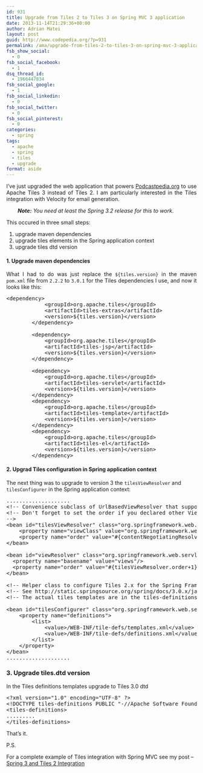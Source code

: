 ```yaml
---
id: 931
title: Upgrade from Tiles 2 to Tiles 3 on Spring MVC 3 application
date: 2013-11-14T21:29:36+00:00
author: Adrian Matei
layout: post
guid: http://www.codepedia.org/?p=931
permalink: /ama/upgrade-from-tiles-2-to-tiles-3-on-spring-mvc-3-application/
fsb_show_social:
  - 0
fsb_social_facebook:
  - 1
dsq_thread_id:
  - 1966447834
fsb_social_google:
  - 1
fsb_social_linkedin:
  - 0
fsb_social_twitter:
  - 0
fsb_social_pinterest:
  - 0
categories:
  - spring
tags:
  - apache
  - spring
  - tiles
  - upgrade
format: aside
---
```

<p style="text-align: justify;">
  I&#8217;ve just upgraded the web application that powers <a title="Podcastpedia.org, knowledge to go" href="https://github.com/Codingpedia/podcastpedia" target="_blank">Podcastpedia.org</a> to use Apache Tiles 3 instead of Tiles 2. I am particularly interested in the Tiles integration with Velocity for email generation.
</p>

<p style="text-align: justify; padding-left: 30px;">
  <em><strong>Note:</strong> You need at least the Spring 3.2 release for this to work.</em>
</p>

<p style="text-align: justify;">
  This occured in three small steps:
</p>

  1. upgrade maven dependencies
  2. upgrade tiles elements in the Spring application context
  3. upgrade tiles dtd version <!--more-->

#### 1. Upgrade maven dependencies

<p style="text-align: justify;">
  What I had to do was just replace the <code>${tiles.version}</code> in the maven <code>pom.xml</code> file from <code>2.2.2</code> to <code>3.0.1</code> for the Tiles dependencies I use, and now it looks like this:
</p>

<pre class="lang:default decode:true">&lt;dependency&gt;
			&lt;groupId&gt;org.apache.tiles&lt;/groupId&gt;
			&lt;artifactId&gt;tiles-extras&lt;/artifactId&gt;
			&lt;version&gt;${tiles.version}&lt;/version&gt;
		&lt;/dependency&gt;

		&lt;dependency&gt;
			&lt;groupId&gt;org.apache.tiles&lt;/groupId&gt;
			&lt;artifactId&gt;tiles-jsp&lt;/artifactId&gt;
			&lt;version&gt;${tiles.version}&lt;/version&gt;
		&lt;/dependency&gt;

		&lt;dependency&gt;
			&lt;groupId&gt;org.apache.tiles&lt;/groupId&gt;
			&lt;artifactId&gt;tiles-servlet&lt;/artifactId&gt;
			&lt;version&gt;${tiles.version}&lt;/version&gt;
		&lt;/dependency&gt;	
		&lt;dependency&gt;
			&lt;groupId&gt;org.apache.tiles&lt;/groupId&gt;
			&lt;artifactId&gt;tiles-template&lt;/artifactId&gt;
			&lt;version&gt;${tiles.version}&lt;/version&gt;
		&lt;/dependency&gt;	
		&lt;dependency&gt;
			&lt;groupId&gt;org.apache.tiles&lt;/groupId&gt;
			&lt;artifactId&gt;tiles-el&lt;/artifactId&gt;
			&lt;version&gt;${tiles.version}&lt;/version&gt;
		&lt;/dependency&gt;</pre>

#### 2. Upgrad Tiles configuration in Spring application context

The next thing was to upgrade to version 3 the `tilesViewResolver` and `tilesConfigurer` in the Spring application context:

<pre class="lang:default mark:5,19 decode:true" title="Tiles configuration in the Spring application context">....................
&lt;!-- Convenience subclass of UrlBasedViewResolver that supports TilesView (i.e. Tiles definitions) and custom subclasses of it. --&gt;
&lt;!-- Don't forget to set the order if you declared other ViewResolvers 
--&gt;    
&lt;bean id="tilesViewResolver" class="org.springframework.web.servlet.view.UrlBasedViewResolver"&gt;
	&lt;property name="viewClass" value="org.springframework.web.servlet.view.tiles3.TilesView" /&gt;
	&lt;property name="order" value="#{contentNegotiatingResolver.order+1}" /&gt;
&lt;/bean&gt;

&lt;bean id="viewResolver" class="org.springframework.web.servlet.view.ResourceBundleViewResolver"&gt;
  &lt;property name="basename" value="views"/&gt;
  &lt;property name="order" value="#{tilesViewResolver.order+1}" /&gt;
&lt;/bean&gt;

&lt;!-- Helper class to configure Tiles 2.x for the Spring Framework --&gt;
&lt;!-- See http://static.springsource.org/spring/docs/3.0.x/javadoc-api/org/springframework/web/servlet/view/tiles2/TilesConfigurer.html --&gt;
&lt;!-- The actual tiles templates are in the tiles-definitions.xml  --&gt;

&lt;bean id="tilesConfigurer" class="org.springframework.web.servlet.view.tiles3.TilesConfigurer"&gt;	
	&lt;property name="definitions"&gt;		
		&lt;list&gt;
			&lt;value&gt;/WEB-INF/tile-defs/templates.xml&lt;/value&gt;
			&lt;value&gt;/WEB-INF/tile-defs/definitions.xml&lt;/value&gt;
		&lt;/list&gt;		
	&lt;/property&gt;	
&lt;/bean&gt;
....................</pre>

### 3. Upgrade tiles.dtd version

In the Tiles definitions templates upgrade to Tiles 3.0 dtd

<pre class="lang:default mark:2 decode:true" title="Tiles definition snippet">&lt;?xml version="1.0" encoding="UTF-8" ?&gt;
&lt;!DOCTYPE tiles-definitions PUBLIC "-//Apache Software Foundation//DTD Tiles Configuration 3.0//EN" "http://tiles.apache.org/dtds/tiles-config_3_0.dtd"&gt;        
&lt;tiles-definitions&gt;  
.........         
&lt;/tiles-definitions&gt;</pre>

That&#8217;s it.

P.S.
  
For a complete example of Tiles integration with Spring MVC see my post &#8211; <a title="Spring 3 and Tiles 2 integration" href="http://www.codepedia.org/ama/spring-3-and-tiles-2-integration/" target="_blank">Spring 3 and Tiles 2 Integration</a>
